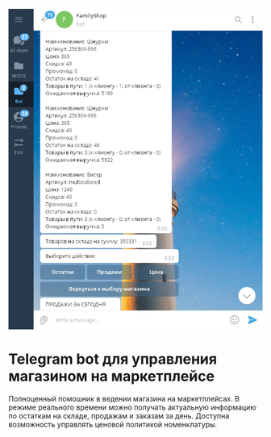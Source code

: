 ![PROJECT_PHOTO](https://github.com/StanislavSokolov/FamilyShop/blob/main/FF.png)
# Telegram bot для управления магазином на маркетплейсе

Полноценный помошник в ведении магазина на маркетплейсах. В режиме реального времени можно получать актуальную информацию по остаткам на складе, продажам и заказам за день. Доступна возможность управлять ценовой политикой номенклатуры.
